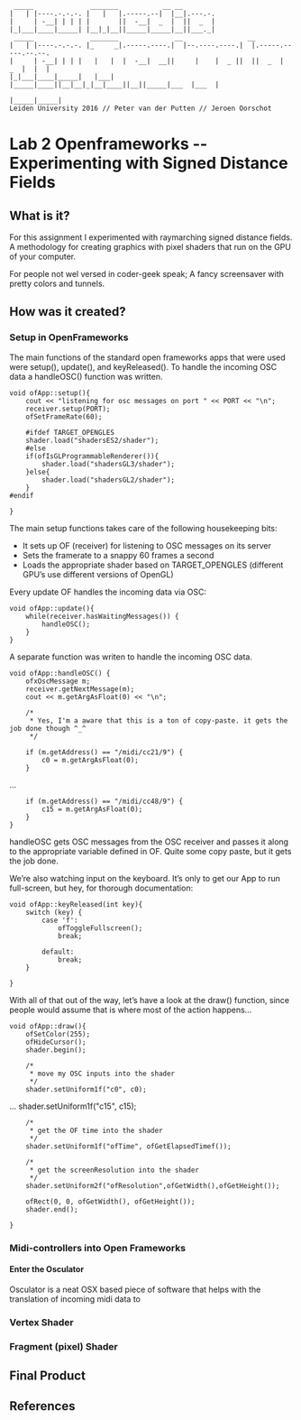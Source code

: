      _____              _______           __ __        
    |   | |----.-.-.-. |   |   |.-----.--|  |__|.---.-.
    |     | -__| | | | |       ||  -__|  _  |  ||  _  |
    |_|___|____|_____| |__|_|__||_____|_____|__||___._|
     _____              _______              __                __                   
    |   | |----.-.-.-. |_     _|.-----.----.|  |--.----.----.|  |.-----.-----.--.--.
    |     | -__| | | |   |   |  |  -__|  __||     |    |  _ ||  ||  _  |  _  |  |  |
    |_|___|____|_____|   |___|  |_____|____||__|__|_|__|____||__||_____|___  |___  |
                                                                       |_____|_____|
    Leiden University 2016 // Peter van der Putten // Jeroen Oorschot


# Lab 2 Openframeworks -- Experimenting with Signed Distance Fields

## What is it?
For this assignment I experimented with raymarching signed distance fields. A methodology for creating graphics with pixel shaders that run on the GPU of your computer.

For people not wel versed in coder-geek speak; A fancy screensaver with pretty colors and tunnels. 


## How was it created?

### Setup in OpenFrameworks
The main functions of the standard open frameworks apps that were used were setup(), update(), and keyReleased(). To handle the incoming OSC data a handleOSC() function was written.

    void ofApp::setup(){
        cout << "listening for osc messages on port " << PORT << "\n";
        receiver.setup(PORT);
        ofSetFrameRate(60);
    
        #ifdef TARGET_OPENGLES
        shader.load("shadersES2/shader");
        #else
        if(ofIsGLProgrammableRenderer()){
            shader.load("shadersGL3/shader");
        }else{
            shader.load("shadersGL2/shader");
        }
    #endif
    
    }



The main setup functions takes care of the following housekeeping bits:

- It sets up OF (receiver) for listening to OSC messages on its server
- Sets the framerate to a snappy 60 frames a second
- Loads the appropriate shader based on TARGET_OPENGLES (different GPU’s use different versions of OpenGL)



Every update OF handles the incoming data via OSC:

    void ofApp::update(){
        while(receiver.hasWaitingMessages()) {
            handleOSC();
        }
    }

A separate function was writen to handle the incoming OSC data.

    void ofApp::handleOSC() {
        ofxOscMessage m;
        receiver.getNextMessage(m);
        cout << m.getArgAsFloat(0) << "\n";
        
        /*
         * Yes, I'm a aware that this is a ton of copy-paste. it gets the job done though ^_^
         */
        
        if (m.getAddress() == "/midi/cc21/9") {
            c0 = m.getArgAsFloat(0);
        }
        
…       
        
        if (m.getAddress() == "/midi/cc48/9") {
            c15 = m.getArgAsFloat(0);
        }
    }

handleOSC gets OSC messages from the OSC receiver and passes it along to the appropriate variable defined in OF. Quite some copy paste, but it gets the job done.

We’re also watching input on the keyboard. It’s only to get our App to run full-screen, but hey, for thorough documentation:

    void ofApp::keyReleased(int key){
        switch (key) {
            case 'f':
                ofToggleFullscreen();
                break;
                
            default:
                break;
        }
    
    }

With all of that out of the way, let’s have a look at the draw() function, since people would assume that is where most of the action happens…

    void ofApp::draw(){
        ofSetColor(255);
        ofHideCursor();
        shader.begin();
        
        /*
         * move my OSC inputs into the shader
         */
        shader.setUniform1f("c0", c0);
…
        shader.setUniform1f("c15", c15);
        
        /*
         * get the OF time into the shader
         */
        shader.setUniform1f("ofTime", ofGetElapsedTimef());
        
        /*
         * get the screenResolution into the shader
         */
        shader.setUniform2f("ofResolution",ofGetWidth(),ofGetHeight());
        
        ofRect(0, 0, ofGetWidth(), ofGetHeight());
        shader.end();
    
    }


### Midi-controllers into Open Frameworks

#### Enter the Osculator
Osculator is a neat OSX based piece of software that helps with the translation of incoming midi data to 

### Vertex Shader

### Fragment (pixel) Shader 


## Final Product

## References



